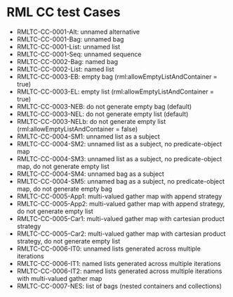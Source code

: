 # RML CC test Cases

- RMLTC-CC-0001-Alt: unnamed alternative
- RMLTC-CC-0001-Bag: unnamed bag
- RMLTC-CC-0001-List: unnamed list
- RMLTC-CC-0001-Seq: unnamed sequence
- RMLTC-CC-0002-Bag: named bag
- RMLTC-CC-0002-List: named list
- RMLTC-CC-0003-EB: empty bag (rml:allowEmptyListAndContainer = true)
- RMLTC-CC-0003-EL: empty list (rml:allowEmptyListAndContainer = true)
- RMLTC-CC-0003-NEB: do not generate empty bag (default)
- RMLTC-CC-0003-NEL: do not generate empty list (default)
- RMLTC-CC-0003-NELb: do not generate empty list (rml:allowEmptyListAndContainer = false)
- RMLTC-CC-0004-SM1: unnamed list as a subject
- RMLTC-CC-0004-SM2: unnamed list as a subject, no predicate-object map
- RMLTC-CC-0004-SM3: unnamed list as a subject, no predicate-object map, do not generate empty list
- RMLTC-CC-0004-SM4: unnamed bag as a subject
- RMLTC-CC-0004-SM5: unnamed bag as a subject, no predicate-object map, do not generate empty bag
- RMLTC-CC-0005-App1: multi-valued gather map with append strategy
- RMLTC-CC-0005-App2: multi-valued gather map with append strategy, do not generate empty list
- RMLTC-CC-0005-Car1: multi-valued gather map with cartesian product strategy
- RMLTC-CC-0005-Car2: multi-valued gather map with cartesian product strategy, do not generate empty list
- RMLTC-CC-0006-IT0: unnamed lists generated across multiple iterations
- RMLTC-CC-0006-IT1: named lists generated across multiple iterations
- RMLTC-CC-0006-IT2: named lists generated across multiple iterations with multi-valued gather map
- RMLTC-CC-0007-NES: list of bags (nested containers and collections)
